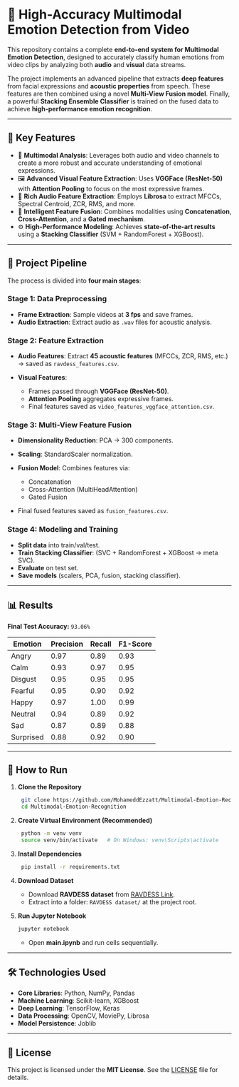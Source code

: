 # 🎥 High-Accuracy Multimodal Emotion Detection from Video

This repository contains a complete **end-to-end system for Multimodal Emotion Detection**, designed to accurately classify human emotions from video clips by analyzing both **audio** and **visual** data streams.

The project implements an advanced pipeline that extracts **deep features** from facial expressions and **acoustic properties** from speech. These features are then combined using a novel **Multi-View Fusion model**. Finally, a powerful **Stacking Ensemble Classifier** is trained on the fused data to achieve **high-performance emotion recognition**.

---

## 🌟 Key Features

* 🧠 **Multimodal Analysis**: Leverages both audio and video channels to create a more robust and accurate understanding of emotional expressions.
* 🖼️ **Advanced Visual Feature Extraction**: Uses **VGGFace (ResNet-50)** with **Attention Pooling** to focus on the most expressive frames.
* 🎵 **Rich Audio Feature Extraction**: Employs **Librosa** to extract MFCCs, Spectral Centroid, ZCR, RMS, and more.
* 🔗 **Intelligent Feature Fusion**: Combines modalities using **Concatenation**, **Cross-Attention**, and a **Gated mechanism**.
* ⚙️ **High-Performance Modeling**: Achieves **state-of-the-art results** using a **Stacking Classifier** (SVM + RandomForest + XGBoost).

---

## 🔬 Project Pipeline

The process is divided into **four main stages**:

### **Stage 1: Data Preprocessing**

* **Frame Extraction**: Sample videos at **3 fps** and save frames.
* **Audio Extraction**: Extract audio as `.wav` files for acoustic analysis.

### **Stage 2: Feature Extraction**

* **Audio Features**: Extract **45 acoustic features** (MFCCs, ZCR, RMS, etc.) → saved as `ravdess_features.csv`.
* **Visual Features**:

  * Frames passed through **VGGFace (ResNet-50)**.
  * **Attention Pooling** aggregates expressive frames.
  * Final features saved as `video_features_vggface_attention.csv`.

### **Stage 3: Multi-View Feature Fusion**

* **Dimensionality Reduction**: PCA → 300 components.
* **Scaling**: StandardScaler normalization.
* **Fusion Model**: Combines features via:

  * Concatenation
  * Cross-Attention (MultiHeadAttention)
  * Gated Fusion
* Final fused features saved as `fusion_features.csv`.

### **Stage 4: Modeling and Training**

* **Split data** into train/val/test.
* **Train Stacking Classifier**: (SVC + RandomForest + XGBoost → meta SVC).
* **Evaluate** on test set.
* **Save models** (scalers, PCA, fusion, stacking classifier).

---

## 📊 Results

**Final Test Accuracy:** `93.06%`

| Emotion   | Precision | Recall | F1-Score |
| --------- | --------- | ------ | -------- |
| Angry     | 0.97      | 0.89   | 0.93     |
| Calm      | 0.93      | 0.97   | 0.95     |
| Disgust   | 0.95      | 0.95   | 0.95     |
| Fearful   | 0.95      | 0.90   | 0.92     |
| Happy     | 0.97      | 1.00   | 0.99     |
| Neutral   | 0.94      | 0.89   | 0.92     |
| Sad       | 0.87      | 0.89   | 0.88     |
| Surprised | 0.88      | 0.92   | 0.90     |

---

## 🚀 How to Run

1. **Clone the Repository**

   ```bash
    git clone https://github.com/MohameddEzzatt/Multimodal-Emotion-Recognition.git
    cd Multimodal-Emotion-Recognition
   ```

2. **Create Virtual Environment (Recommended)**

   ```bash
    python -m venv venv
    source venv/bin/activate   # On Windows: venv\Scripts\activate
   ```

3. **Install Dependencies**

   ```bash
    pip install -r requirements.txt
   ```

4. **Download Dataset**

   * Download **RAVDESS dataset** from [RAVDESS Link](https://zenodo.org/record/1188976).
   * Extract into a folder: `RAVDESS dataset/` at the project root.

5. **Run Jupyter Notebook**

   ```bash
   jupyter notebook
   ```

   * Open **main.ipynb** and run cells sequentially.

---

## 🛠️ Technologies Used

* **Core Libraries**: Python, NumPy, Pandas
* **Machine Learning**: Scikit-learn, XGBoost
* **Deep Learning**: TensorFlow, Keras
* **Data Processing**: OpenCV, MoviePy, Librosa
* **Model Persistence**: Joblib

---

## 📜 License

This project is licensed under the **MIT License**. See the [LICENSE](LICENSE) file for details.
